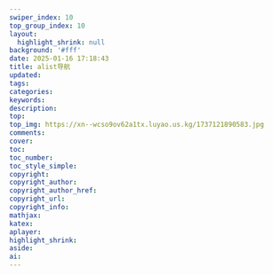 ```yaml
---
swiper_index: 10
top_group_index: 10
layout:
  highlight_shrink: null
background: '#fff'
date: 2025-01-16 17:18:43
title: alist导航
updated:
tags:
categories:
keywords:
description:
top:
top_img: https://xn--wcso9ov62a1tx.luyao.us.kg/1737121890583.jpg
comments:
cover:
toc:
toc_number:
toc_style_simple:
copyright:
copyright_author:
copyright_author_href:
copyright_url:
copyright_info:
mathjax:
katex:
aplayer:
highlight_shrink:
aside:
ai:
---
```


<!-- div style="position: relative; width: 100%; height: 0; padding-bottom: 75%;">
	<iframe
		src="//player.bilibili.com/player.html?aid=777262777&bvid=BV1E14y1g7tG&cid=951767237&page=1&high_quality=1"
		scrolling="no"
		border="0"
		frameborder="no"
		framespacing="0"
		allowfullscreen="true"
		style="position: absolute; width: 100%; height: 100%; Left: 0; top: 0;" >
	</iframe>
</div!--> 



<!--div class="video-container">
[up主专用，视频内嵌代码贴在这]
</div>

<style>
.video-container {
    position: relative;
    width: 100%;
    padding-top: 56.25%; /* 16:9 aspect ratio (height/width = 9/16 * 100%) */
}

.video-container iframe {
    position: absolute;
    top: 0;
    left: 0;
    width: 100%;
    height: 100%;
}
</style-->
